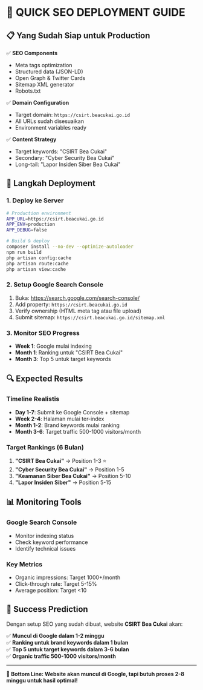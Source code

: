 # 🚀 QUICK SEO DEPLOYMENT GUIDE

## 📋 **Yang Sudah Siap untuk Production**

✅ **SEO Components**
- Meta tags optimization
- Structured data (JSON-LD)
- Open Graph & Twitter Cards
- Sitemap XML generator
- Robots.txt

✅ **Domain Configuration**
- Target domain: `https://csirt.beacukai.go.id`
- All URLs sudah disesuaikan
- Environment variables ready

✅ **Content Strategy**
- Target keywords: "CSIRT Bea Cukai"
- Secondary: "Cyber Security Bea Cukai"
- Long-tail: "Lapor Insiden Siber Bea Cukai"

## 🎯 **Langkah Deployment**

### **1. Deploy ke Server**
```bash
# Production environment
APP_URL=https://csirt.beacukai.go.id
APP_ENV=production
APP_DEBUG=false

# Build & deploy
composer install --no-dev --optimize-autoloader
npm run build
php artisan config:cache
php artisan route:cache
php artisan view:cache
```

### **2. Setup Google Search Console**
1. Buka: https://search.google.com/search-console/
2. Add property: `https://csirt.beacukai.go.id`
3. Verify ownership (HTML meta tag atau file upload)
4. Submit sitemap: `https://csirt.beacukai.go.id/sitemap.xml`

### **3. Monitor SEO Progress**
- **Week 1**: Google mulai indexing
- **Month 1**: Ranking untuk "CSIRT Bea Cukai"
- **Month 3**: Top 5 untuk target keywords

## 🔍 **Expected Results**

### **Timeline Realistis**
- **Day 1-7**: Submit ke Google Console + sitemap
- **Week 2-4**: Halaman mulai ter-index
- **Month 1-2**: Brand keywords mulai ranking
- **Month 3-6**: Target traffic 500-1000 visitors/month

### **Target Rankings (6 Bulan)**
1. **"CSIRT Bea Cukai"** → Position 1-3 ⭐
2. **"Cyber Security Bea Cukai"** → Position 1-5
3. **"Keamanan Siber Bea Cukai"** → Position 5-10
4. **"Lapor Insiden Siber"** → Position 5-15

## 📊 **Monitoring Tools**

### **Google Search Console**
- Monitor indexing status
- Check keyword performance
- Identify technical issues

### **Key Metrics**
- Organic impressions: Target 1000+/month
- Click-through rate: Target 5-15%
- Average position: Target <10

## 🎯 **Success Prediction**

Dengan setup SEO yang sudah dibuat, website **CSIRT Bea Cukai** akan:

✅ **Muncul di Google dalam 1-2 minggu**  
✅ **Ranking untuk brand keywords dalam 1 bulan**  
✅ **Top 5 untuk target keywords dalam 3-6 bulan**  
✅ **Organic traffic 500-1000 visitors/month**  

---

**🎯 Bottom Line: Website akan muncul di Google, tapi butuh proses 2-8 minggu untuk hasil optimal!**
